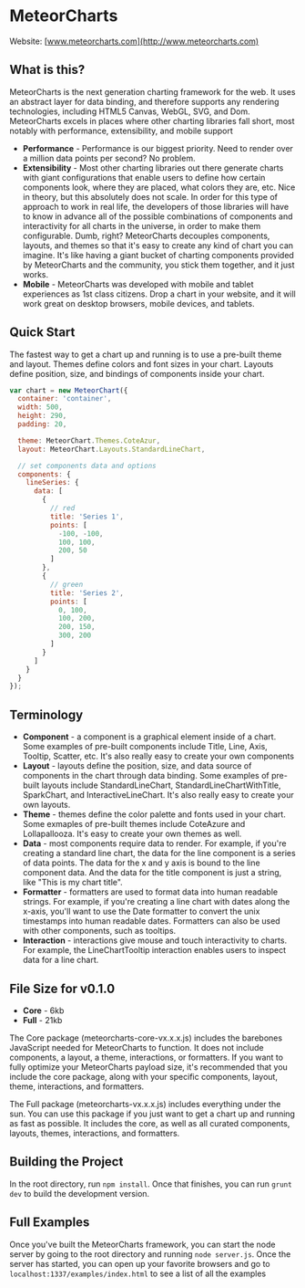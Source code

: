 MeteorCharts
============

Website: [www.meteorcharts.com](http://www.meteorcharts.com)

## What is this?

MeteorCharts is the next generation charting framework for the web.  It uses an abstract layer for data binding, and therefore supports any rendering technologies, including HTML5 Canvas, WebGL, SVG, and Dom.  MeteorCharts excels in places where other charting libraries fall short, most notably with performance, extensibility, and mobile support
 
  * __Performance__ - Performance is our biggest priority.  Need to render over a million data points per second?  No problem.
  * __Extensibility__ - Most other charting libraries out there generate charts with giant configurations that enable users to define how certain components look, where they are placed, what colors they are, etc.  Nice in theory, but this absolutely does not scale.  In order for this type of approach to work in real life, the developers of those libraries will have to know in advance all of the possible combinations of components and interactivity for all charts in the universe, in order to make them configurable.  Dumb, right?  MeteorCharts decouples components, layouts, and themes so that it's easy to create any kind of chart you can imagine.  It's like having a giant bucket of charting components provided by MeteorCharts and the community, you stick them together, and it just works.
  * __Mobile__ - MeteorCharts was developed with mobile and tablet experiences as 1st class citizens.  Drop a chart in your website, and it will work great on desktop browsers, mobile devices, and tablets.

## Quick Start

The fastest way to get a chart up and running is to use a pre-built theme and layout.  Themes define colors and font sizes in your chart.  Layouts define position, size, and bindings of components inside your chart.

```javascript
var chart = new MeteorChart({
  container: 'container',
  width: 500,
  height: 290,
  padding: 20,

  theme: MeteorChart.Themes.CoteAzur,
  layout: MeteorChart.Layouts.StandardLineChart,

  // set components data and options
  components: {
    lineSeries: {
      data: [
        {
          // red
          title: 'Series 1',
          points: [
            -100, -100,
            100, 100,
            200, 50
          ]
        },
        { 
          // green
          title: 'Series 2',
          points: [
            0, 100,
            100, 200,
            200, 150,
            300, 200
          ]
        }
      ]
    }
  }
});
```

## Terminology
  * __Component__ - a component is a graphical element inside of a chart.  Some examples of pre-built components include Title, Line, Axis, Tooltip, Scatter, etc.  It's also really easy to create your own components
  * __Layout__ - layouts define the position, size, and data source of components in the chart through data binding.  Some examples of pre-built layouts include StandardLineChart, StandardLineChartWithTitle, SparkChart, and InteractiveLineChart.  It's also really easy to create your own layouts.
  * __Theme__ - themes define the color palette and fonts used in your chart.  Some exmaples of pre-built themes include CoteAzure and Lollapallooza.  It's easy to create your own themes as well.
  * __Data__ - most components require data to render.  For example, if you're creating a standard line chart, the data for the line component is a series of data points.  The data for the x and y axis is bound to the line component data.  And the data for the title component is just a string, like "This is my chart title".
  * __Formatter__ - formatters are used to format data into human readable strings.  For example, if you're creating a line chart with dates along the x-axis, you'll want to use the Date formatter to convert the unix timestamps into human readable dates.  Formatters can also be used with other components, such as tooltips.
  * __Interaction__ - interactions give mouse and touch interactivity to charts.  For example, the LineChartTooltip interaction enables users to inspect data for a line chart.

## File Size for v0.1.0

  * __Core__ - 6kb
  * __Full__ - 21kb
  
The Core package (meteorcharts-core-vx.x.x.js) includes the barebones JavaScript needed for MeteorCharts to function.  It does not include components, a layout, a theme, interactions, or formatters.  If you want to fully optimize your MeteorCharts payload size, it's recommended that you include the core package, along with your specific components, layout, theme, interactions, and formatters.

The Full package (meteorcharts-vx.x.x.js) includes everything under the sun.  You can use this package if you just want to get a chart up and running as fast as possible.  It includes the core, as well as all curated components, layouts, themes, interactions, and formatters.

## Building the Project

In the root directory, run `npm install`.  Once that finishes, you can run `grunt dev` to build the development version.

## Full Examples

Once you've built the MeteorCharts framework, you can start the node server by going to the root directory and running `node server.js`.  Once the server has started, you can open up your favorite browsers and go to `localhost:1337/examples/index.html` to see a list of all the examples


